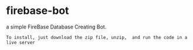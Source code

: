 # firebase-bot
a simple FireBase Database Creating Bot. 

```To install, just download the zip file, unzip,  and run the code in a live server```
